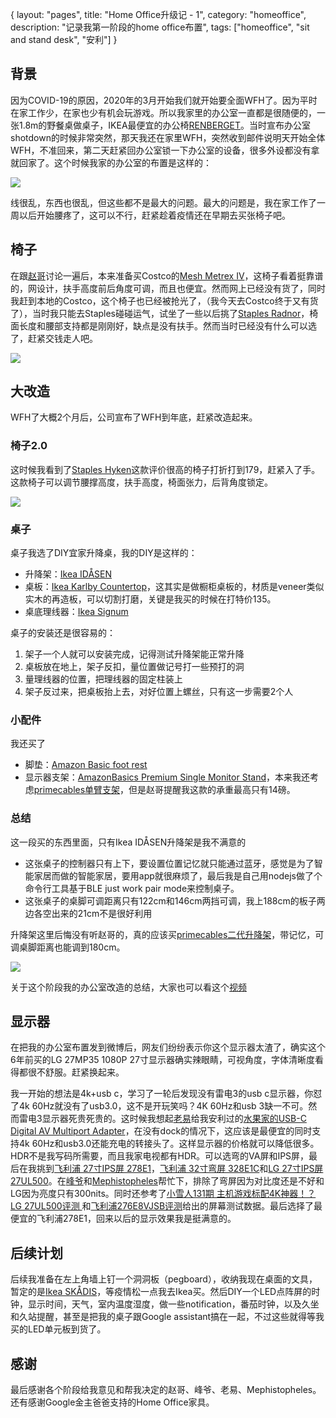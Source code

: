 {
layout: "pages",
title: "Home Office升级记 - 1",
category: "homeoffice",
description: "记录我第一阶段的home office布置",
tags: ["homeoffice", "sit and stand desk", "安利"]
}

## 背景

因为COVID-19的原因，2020年的3月开始我们就开始要全面WFH了。因为平时在家工作少，在家也少有机会玩游戏。所以我家里的办公室一直都是很随便的，一张1.8m的野餐桌做桌子，IKEA最便宜的办公椅[RENBERGET](https://www.ikea.com/ca/en/p/renberget-swivel-chair-bomstad-black-50332238/)。当时宣布办公室shotdown的时候非常突然，那天我还在家里WFH，突然收到邮件说明天开始全体WFH，不准回来，第二天赶紧回办公室锁一下办公室的设备，很多外设都没有拿就回家了。这个时候我家的办公室的布置是这样的：

![](/assets/img/homeoffice-1/1.jpg)

线很乱，东西也很乱，但这些都不是最大的问题。最大的问题是，我在家工作了一周以后开始腰疼了，这可以不行，赶紧趁着疫情还在早期去买张椅子吧。

## 椅子

在跟[赵哥](https://www.weibo.com/10151005)讨论一遍后，本来准备买Costco的[Mesh Metrex IV](https://www.costco.ca/mesh-metrex-iv-office-chair.product.100502869.html)，这椅子看着挺靠谱的，网设计，扶手高度前后角度可调，而且也便宜。然而网上已经没有货了，同时我赶到本地的Costco，这个椅子也已经被抢光了，（我今天去Costco终于又有货了），当时我只能去Staples碰碰运气，试坐了一些以后挑了[Staples Radnor](https://www.staples.ca/products/2724530-en-staples-radnor-mesh-and-fabric-armless-task-chair-51469-ca)，椅面长度和腰部支持都是刚刚好，缺点是没有扶手。然而当时已经没有什么可以选了，赶紧交钱走人吧。

![](/assets/img/homeoffice-1/2.jpg)

## 大改造

WFH了大概2个月后，公司宣布了WFH到年底，赶紧改造起来。

### 椅子2.0

这时候我看到了[Staples Hyken](https://www.staples.ca/products/990119-en-staples-hyken-technical-mesh-task-chair-black)这款评价很高的椅子打折打到179，赶紧入了手。这款椅子可以调节腰撑高度，扶手高度，椅面张力，后背角度锁定。

![](/assets/img/homeoffice-1/3.jpg)

### 桌子

桌子我选了DIY宜家升降桌，我的DIY是这样的：

- 升降架：[Ikea IDÅSEN](https://www.ikea.com/ca/en/p/idasen-sit-stand-underframe-for-table-top-dark-gray-20412175/)
- 桌板：[Ikea Karlby Countertop](https://www.ikea.com/ca/en/p/karlby-countertop-oak-veneer-70335207/)，这其实是做橱柜桌板的，材质是veneer类似实木的再造板，可以切割打磨，关键是我买的时候在打特价135。
- 桌底理线器：[Ikea Signum](https://www.ikea.com/ca/en/p/signum-cable-management-horizontal-silver-color-30200253/)

桌子的安装还是很容易的：

1. 架子一个人就可以安装完成，记得测试升降架能正常升降
2. 桌板放在地上，架子反扣，量位置做记号打一些预打的洞
3. 量理线器的位置，把理线器的固定柱装上
4. 架子反过来，把桌板抬上去，对好位置上螺丝，只有这一步需要2个人

### 小配件

我还买了

- 脚垫：[Amazon Basic foot rest](https://www.amazon.ca/gp/product/B01DN8TG46)
- 显示器支架：[AmazonBasics Premium Single Monitor Stand](https://www.amazon.ca/gp/product/B00MIBN16O)，本来我还考虑[primecables单臂支架](https://www.primecables.ca/p-362093-cab-ldt13-c012-ergonomics-adjustable-gas-spring-desk-mount-for-most-13-27-lcd-monitors-primecables)，但是赵哥提醒我这款的承重最高只有14磅。

### 总结

这一段买的东西里面，只有Ikea IDÅSEN升降架是我不满意的

- 这张桌子的控制器只有上下，要设置位置记忆就只能通过蓝牙，感觉是为了智能家居而做的智能家居，要用app就很麻烦了，最后我是自己用nodejs做了个命令行工具基于BLE just work pair mode来控制桌子。
- 这张桌子的桌脚可调距离只有122cm和146cm两挡可调，我上188cm的板子两边各空出来的21cm不是很好利用

升降架这里后悔没有听赵哥的，真的应该买[primecables二代升降架](https://www.primecables.ca/p-359306-cab-m02-23r-wh-sit-stand-dual-motor-height-adjustable-adr-desk-frame-electric-white-primecables#sku368513)，带记忆，可调桌脚距离也能调到180cm。

![](/assets/img/homeoffice-1/4.jpg)

关于这个阶段我的办公室改造的总结，大家也可以看这个[视频](https://youtu.be/nWjYr9gXVe0)

## 显示器

在把我的办公室布置发到微博后，网友们纷纷表示你这个显示器太渣了，确实这个6年前买的LG 27MP35 1080P 27寸显示器确实辣眼睛，可视角度，字体清晰度看得都很不舒服。赶紧换起来。

我一开始的想法是4k+usb c，学习了一轮后发现没有雷电3的usb c显示器，你怼了4k 60Hz就没有了usb3.0，这不是开玩笑吗？4K 60Hz和usb 3缺一不可。然而雷电3显示器死贵死贵的。这时候我想起[老易](https://www.weibo.com/erain9)给我安利过的[水果家的USB-C Digital AV Multiport Adapter](https://www.apple.com/ca/shop/product/MUF82AM/A/usb-c-digital-av-multiport-adapter)，在没有dock的情况下，这应该是最便宜的同时支持4k 60Hz和usb3.0还能充电的转接头了。这样显示器的价格就可以降低很多。HDR不是我写码所需要，而且我家电视都有HDR。可以选弯的VA屏和IPS屏，最后在我挑到[飞利浦 27寸IPS屏 278E1](https://www.philips.ca/c-p/278E1A_27/4k-ultra-hd-lcd-monitor)，[飞利浦 32寸弯屏 328E1C](https://www.philips.ca/c-p/328E1CA_27/curved-lcd-monitor-with-ultra-wide-color)和[LG 27寸IPS屏 27UL500](https://www.lg.com/us/monitors/lg-27UL500-W-4k-uhd-led-monitor)。在[峰爷](https://www.weibo.com/u/1688048062)和[Mephistopheles](https://worldofmagic.github.io/)帮忙下，排除了弯屏因为对比度还是不好和LG因为亮度只有300nits。同时还参考了[小雪人131期 主机游戏标配4K神器！？LG 27UL500评测
](http://www.xxrsm.com/h-nd-203.html)和[飞利浦276E8VJSB评测](https://www.bilibili.com/video/BV11E411D7ct)给出的屏幕测试数据。最后选择了最便宜的飞利浦278E1，回来以后的显示效果我是挺满意的。

## 后续计划

后续我准备在左上角墙上钉一个洞洞板（pegboard），收纳我现在桌面的文具，暂定的是[Ikea SKÅDIS](https://www.ikea.com/ca/en/p/skadis-pegboard-combination-white-s09216595/)，等疫情松一点我去Ikea买。然后DIY一个LED点阵屏的时钟，显示时间，天气，室内温度湿度，做一些notification，番茄时钟，以及久坐和久站提醒，甚至是把我的桌子跟Google assistant搞在一起，不过这些就得等我买的LED单元板到货了。

## 感谢

最后感谢各个阶段给我意见和帮我决定的赵哥、峰爷、老易、Mephistopheles。还有感谢Google金主爸爸支持的Home Office家具。
